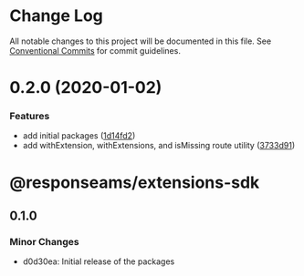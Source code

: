 # Change Log

All notable changes to this project will be documented in this file.
See [Conventional Commits](https://conventionalcommits.org) for commit guidelines.

# 0.2.0 (2020-01-02)


### Features

* add initial packages ([1d14fd2](https://github.com/plunkettscott/app-common/commit/1d14fd28c08cb90d50663d5682298690699ab612))
* add withExtension, withExtensions, and isMissing route utility ([3733d91](https://github.com/plunkettscott/app-common/commit/3733d91b5848796e50984f32719f721eb1a3b1f5))





# @responseams/extensions-sdk

## 0.1.0
### Minor Changes

- d0d30ea: Initial release of the packages
